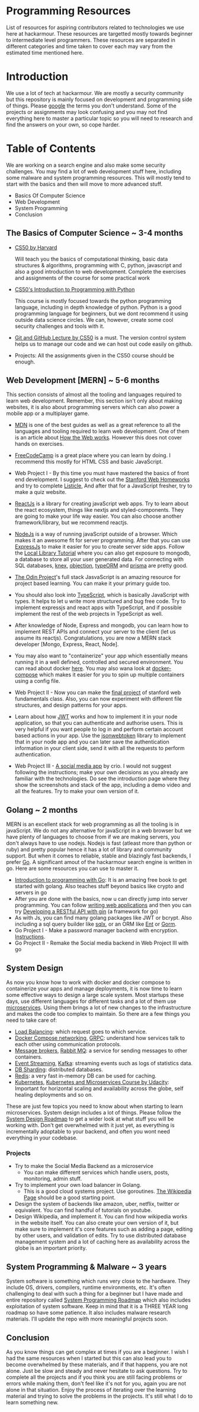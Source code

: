 # Programming Resources
List of resources for aspiring contributors related to technologies we use here at hackarmour. These resources are targetted mostly towards beginner to intermediate level programmers. These resources are separated in different categories and time taken to cover each may vary from the estimated time mentioned here.

# Introduction
We use a lot of tech at hackarmour. We are mostly a security community but this repository is mainly focused on development and programming side of things. Please [google](https://www.google.com) the terms you don't understand. Some of the projects or assignments may look confusing and you may not find everything here to master a particular topic so you will need to research and find the answers on your own, so cope harder.

# Table of Contents
We are working on a search engine and also make some security challenges. You may find a lot of web development stuff here, including some malware and system programming resources. This will mostly tend to start with the basics and then will move to more advanced stuff.
- Basics Of Computer Science
- Web Development
- System Programming
- Conclusion

## The Basics of Computer Science ~ 3-4 months
- [CS50 by Harvard](https://www.edx.org/course/introduction-computer-science-harvardx-cs50x)
  
  Will teach you the basics of computational thinking, basic data structures & algorithms, programming with C, python, javascript and also a good introduction to web development. Complete the exercises and assignments of the course for some practical work
  
- [CS50's Introduction to Programming with Python](https://www.edx.org/course/cs50s-introduction-to-programming-with-python)

  This course is mostly focused towards the python programming language, including in depth knowledge of python. Python is a good programming language for beginners, but we dont recommend it using outside data science circles. We can, however, create some cool security challenges and tools with it.

- [Git and GitHub Lecture by CS50](https://www.youtube.com/watch?v=eulnSXkhE7I) is a must. The version control system helps us to manage our code and we can host out code easily on github.
  
- Projects: All the assignments given in the CS50 course should be enough.

## Web Development [MERN] ~ 5-6 months
This section consists of almost all the tooling and languages required to learn web development. Remember, this section isn't only about making websites, it is also about programming servers which can also power a mobile app or a multiplayer game.

- [MDN](https://developer.mozilla.org/en-US/docs/Learn) is one of the best guides as well as a great reference to all the languages and tooling required to learn web development. One of them is an article about [How the Web works](https://developer.mozilla.org/en-US/docs/Learn/Getting_started_with_the_web/How_the_Web_works). However this does not cover hands on exercises.

- [FreeCodeCamp](https://freecodecamp.org) is a great place where you can learn by doing. I recommend this mostly for HTML CSS and basic JavaScript.

- Web Project I - By this time you must have mastered the basics of front end development. I suggest to check out the [Stanford Web Homeworks](https://web.stanford.edu/class/archive/cs/cs193x/cs193x.1176/homework/) and try to complete [Listicle](https://web.stanford.edu/class/archive/cs/cs193x/cs193x.1176/homework/1-listicle), And after that for a JavaScript fresher, try to make a quiz website.

- [ReactJs](https://reactjs.org) is a library for creating javaScript web apps. Try to learn about the react ecosystem, things like nextjs and styled-components. They are going to make your life way easier. You can also choose another framework/library, but we recommend reactjs.

- [NodeJs](https://nodejs.dev/) is a way of running javaScript outside of a browser. Which makes it an awesome fit for server programming. After that you can use [ExpressJs](https://expressjs.com) to make it easier for you to create server side apps. Follow the [Local Library Tutorial](https://developer.mozilla.org/en-US/docs/Learn/Server-side/Express_Nodejs) where you can also get exposure to mongodb, a database to store all your user generated data. 
  For connecting with SQL databases, [knex](http://knexjs.org/), [objection](https://vincit.github.io/objection.js/), [typeORM](https://typeorm.io/) and [prisma](https://typeorm.io/) are pretty good.
  
- [The Odin Project](https://www.theodinproject.com/)'s full stack JasvaScript is an amazing resource for project based learning. You can make it your primary guide too.

- You should also look into [TypeScript](https://www.typescriptlang.org/), which is basically JavaScript with types. It helps to let u write more structured and bug free code. Try to implement expressjs and react apps with TypeScript, and if possible implement the rest of the web projects in TypeScript as well.

- After knowledge of Node, Express and mongodb, you can learn how to implement REST APIs and connect your server to the client (let us assume its reactjs). Congratulations, you are now a MERN stack developer [Mongo, Express, React, Node].

- You may also want to "containerize" your app which essentially means running it in a well defined, controlled and secured environment. You can read about docker [here](https://www.ibm.com/in-en/cloud/learn/docker). You may also wana look at [docker-compose](https://docs.docker.com/compose/) which makes it easier for you to spin up multiple containers using a config file.

- Web Project II - Now you can make the [final project](https://web.stanford.edu/class/archive/cs/cs193x/cs193x.1176/final-project/) of stanford web fundamentals class. Also, you can now experiment with different file structures, and design patterns for your apps.

- Learn about how [JWT](https://jwt.io/) works and how to implement it in your node application, so that you can authenticate and authorise users. This is very helpful if you want people to log in and perform certain account based actions in your app. Use the [jsonwebtoken](https://www.npmjs.com/package/jsonwebtoken) library to implement that in your node app and you can later save the authentication information in your client side, send it with all the requests to perform authentication.

- Web Project III - [A social media app](https://www.crio.do/projects/javascript-socail-media-nodejs/) by crio. I would not suggest following the instructions; make your own decisions as you already are familiar with the technologies. Do see the introduction page where they show the screenshots and stack of the app, including a demo video and all the features. Try to make your own version of it.

## Golang ~ 2 months

MERN is an excellent stack for web programming as all the tooling is in javaScript. We do not any alternative for javaScript in a web browser but we have plenty of languages to choose from if we are making servers, you don't always have to use nodejs. Nodejs is fast (atleast more than python or ruby) and pretty popular hence it has a lot of library and community support. But when it comes to reliable, stable and blazingly fast backends, I prefer [Go](https://go.dev/). A significant amout of the hackarmour search engine is written in go. Here are some resources you can use to master it.

- [Introduction to programming with Go](https://www.golang-book.com/books/intro): It is an amazing free book to get started with golang. Also teaches stuff beyond basics like crypto and servers in go
- After you are done with the basics, now u can directly jump into server programming. You can follow [writing web applications](https://go.dev/doc/articles/wiki/) and then you can try [Developing a RESTful API with gin](https://go.dev/doc/tutorial/web-service-gin) (a framework for go)
- As with Js, you can find many golang packages like JWT or bcrypt. Also including a sql query builder like [sqlx](http://jmoiron.github.io/sqlx/), or an ORM like [Ent](https://entgo.io/) or [Gorm](https://gorm.io).
- Go Project I - Make a password manager backend with encryption. [Instructions](https://cdn.discordapp.com/attachments/872862958345142394/1014138422190952458/unknown.png).
- Go Project II - Remake the Social media backend in Web Project III with go

## System Design

As now you know how to work with docker and docker compose to containerize your apps and manage deployments, it is now time to learn some effective ways to design a large scale system. Most startups these days, use different languages for different tasks and a lot of them use [microservices](https://microservices.io/). Using them brings a lot of new changes to the infrastructure and makes the code too complex to maintain. So there are a few things you need to take care of:

- [Load Balancing](https://www.youtube.com/watch?v=K0Ta65OqQkY): which request goes to which service.
- [Docker Compose networking](https://docs.docker.com/compose/networking/), [GRPC](https://grpc.io/): understand how services talk to each other using communication protocols.
- [Message brokers](https://www.ibm.com/in-en/topics/message-brokers), [Rabbit MQ](https://www.rabbitmq.com/): a service for sending messages to other containers.
- [Event Streaming](https://tanzu.vmware.com/event-streaming), [Kafka](https://kafka.apache.org/): streaming events such as logs of statistics data.
- [DB Sharding](https://en.wikipedia.org/wiki/Shard_(database_architecture)): distributed databases.
- [Redis](https://redis.io/): a very fast in-memory DB can be used for caching.
- [Kubernetes](https://kubernetes.io/), [Kubernetes and Microservices Course by Udacity](https://www.udacity.com/course/scalable-microservices-with-kubernetes--ud615): Important for horizontal scaling and availability across the globe, self healing deployments and so on.

These are just few topics you need to know about when starting to learn microservices. System design includes a lot of things. Please follow the [System Design Roadmap](https://roadmap.sh/system-design) to get a wider look at what stuff you will be working with. Don't get overwhelmed with it just yet, as everything is incrementally adoptable to your backend, and often you wont need everything in your codebase.

### Projects
- Try to make the Social Media Backend as a microservice
   - You can make different services which handle users, posts, monitoring, admin stuff.
- Try to implement your own load balancer in Golang.
    - This is a good cloud systems project. Use goroutines. [The Wikipedia Page](https://en.wikipedia.org/wiki/Load_balancing_(computing)) should be a good starting point.
- Design the system of backends like amazon, uber, netflix, twitter or equivalent. You can find handful of tutorials on youtube.
- Design Wikipedia, and implement it. You can find how wikipedia works in the website itself. You can also create your own version of it, but make sure to implement it's core features such as adding a page, editing by other users, and validation of edits. Try to use distributed database management system and a lot of caching here as availability across the globe is an important priority.

## System Programming & Malware ~ 3 years

System software is something which runs very close to the hardware. They include OS, drivers, compilers, runtime environments, etc. It's often challenging to deal with such a thing for a beginner but I have made and entire repository called [System Programming Roadmap](https://github.com/ujjwal-kr/system-programming-roadmap) which also includes exploitation of system software. Keep in mind that it is a THREE YEAR long roadmap so have some patience. It also includes malware research materials. I'll update the repo with more meaningful projects soon.

## Conclusion
As you know things can get complex at times if you are a beginner. I wish I had the same resources when I started but this can also lead you to become overwhelmed by these materials, and if that happens, you are not alone. Just be slow and steady and never hesitate to ask questions. Try to complete all the projects and if you think you are still facing problems or errors while making them, don't feel like it's not for you, again you are not alone in that situation. Enjoy the process of iterating over the learning material and trying to solve the problems in the projects. It's still what I do to learn something new.
  

